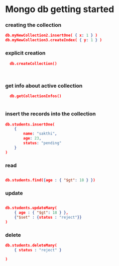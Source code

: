 # Mongo db getting started


### creating the collection

``` Json
db.myNewCollection2.insertOne( { x: 1 } )
db.myNewCollection3.createIndex( { y: 1 } )

```

### explicit creation

``` Json
  db.createCollection()
 
  
```

### get info about active collection

``` Json
  db.getCollectionInfos()
  
```


### insert the records into the collection

``` Json
db.students.insertOne(
    {
        name: "sakthi",
        age: 23,
        status: "pending"
    }
)

```

### read 

``` json

db.students.find({age : { "$gt": 18 } })

```

### update

``` json

db.students.updateMany(
    { age : { "$gt": 18 } },
    {"$set" : {status : "reject"}}
)

```

### delete

``` json
db.students.deleteMany(
    { status : "reject" }

)

```